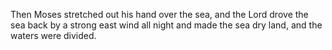 Then Moses stretched out his hand over the sea, and the Lord drove the sea back by a strong east wind all night and made the sea dry land, and the waters were divided.
